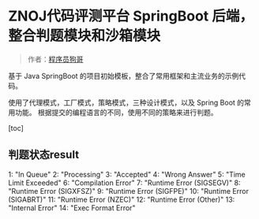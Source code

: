 # ZNOJ代码评测平台 SpringBoot 后端，整合判题模块和沙箱模块

> 作者：[程序员狗哥](https://github.com/Chushiyue)

基于 Java SpringBoot 的项目初始模板，整合了常用框架和主流业务的示例代码。

使用了代理模式，工厂模式，策略模式，三种设计模式，以及 Spring Boot 的常用功能。
根据提交的编程语言的不同，使用不同的策略来进行判题。

[toc]

## 判题状态result
1: "In Queue"
2: "Processing"
3: "Accepted"
4: "Wrong Answer"
5: "Time Limit Exceeded"
6: "Compilation Error"
7: "Runtime Error (SIGSEGV)"
8: "Runtime Error (SIGXFSZ)"
9: "Runtime Error (SIGFPE)"
10: "Runtime Error (SIGABRT)"
11: "Runtime Error (NZEC)"
12: "Runtime Error (Other)"
13: "Internal Error"
14: "Exec Format Error"
